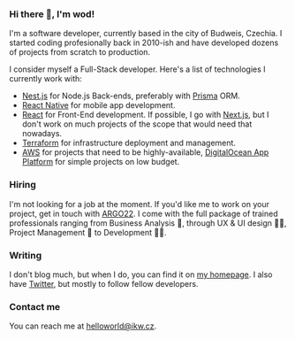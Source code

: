 ### Hi there 👋, I'm wod!

I'm a software developer, currently based in the city of Budweis, Czechia. I started coding profesionally back in 2010-ish and have developed dozens of projects from scratch to production.

I consider myself a Full-Stack developer. Here's a list of technologies I currently work with:
- [Nest.js](https://github.com/nestjs/nest) for Node.js Back-ends, preferably with [Prisma](https://github.com/prisma/prisma) ORM.
- [React Native](https://github.com/facebook/react-native) for mobile app development.
- [React](https://github.com/facebook/react) for Front-End development. If possible, I go with [Next.js](https://github.com/vercel/next.js), but I don't work on much projects of the scope that would need that nowadays.
- [Terraform](https://www.terraform.io/) for infrastructure deployment and management.
- [AWS](https://aws.amazon.com/) for projects that need to be highly-available, [DigitalOcean App Platform](https://www.digitalocean.com/products/app-platform/) for simple projects on low budget.

### Hiring

I'm not looking for a job at the moment. If you'd like me to work on your project, get in touch with [ARGO22](https://www.argo22.com?utm_content=wodCZGH&utm_medium=social&utm_source=github.com&utm_campaign=wodcz). I come with the full package of trained professionals ranging from Business Analysis 🧠, through UX & UI design 🧑‍🎨, Project Management 👮 to Development 🧑‍💻.

### Writing

I don't blog much, but when I do, you can find it on [my homepage](https://www.ikw.cz). I also have [Twitter](https://twitter.com/Martin_Janecek), but mostly to follow fellow developers.

### Contact me

You can reach me at helloworld@ikw.cz.

<!--
**wodCZ/wodCZ** is a ✨ _special_ ✨ repository because its `README.md` (this file) appears on your GitHub profile.

Here are some ideas to get you started:

- 🔭 I’m currently working on ...
- 🌱 I’m currently learning ...
- 👯 I’m looking to collaborate on ...
- 🤔 I’m looking for help with ...
- 💬 Ask me about ...
- 📫 How to reach me: ...
- 😄 Pronouns: ...
- ⚡ Fun fact: ...
-->
